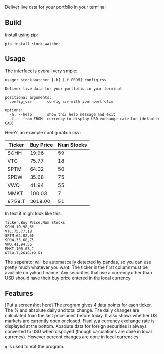Deliver live data for your portfolio in your terminal

## Build
Install using pip:
```
pip install stock_watcher
```

## Usage
The interface is overall very simple:
```
usage: stock-watcher [-h] [-f FROM] config_csv

Deliver live data for your portfolio in your terminal

positional arguments:
  config_csv       config csv with your portfolio

options:
  -h, --help       show this help message and exit
  -f, --from FROM  currency to display USD exchange rate for (default: CAD)
```

Here's an example configuration csv:

| Ticker | Buy Price | Num Stocks |
| ------ | --------- | ---------- |
| SCHH | 19.98 | 59 |
| VTC | 75.77 | 18 |
| SPTM | 64.02 | 50 |
| SPDW | 35.68 | 75 |
| VWO | 41.94 | 55 |
| MMKT | 100.03 | 7 |
| 6758.T | 2618.00 | 51 |

In text it might look like this:
```
Ticker,Buy Price,Num Stocks
SCHH,19.98,59
VTC,75.77,18
SPTM,64.02,50
SPDW,35.68,75
VWO,41.94,55
MMKT,100.03,7
6758.T,2618.00,51
```
The seperator will be automatically detected by pandas, so you can use pretty much whatever you want. The ticker in the first column must be availible on yahoo finance. Any securities that use a currency other than USD should have their buy price entered in the local currency.

## Features
[Put a screenshot here]
The program gives 4 data points for each ticker, The % and absolute daily and total change. The daily changes are calculated from the last price point before today. It also shows whether US markets are currently open or closed. Fianlly, a currency exchange rate is displayed at the bottom. Absolute data for foreign securities is always converted to USD when displayed (though calculations are done in local currency). However percent changes are done in local currencies.

`q` is used to exit the program.
